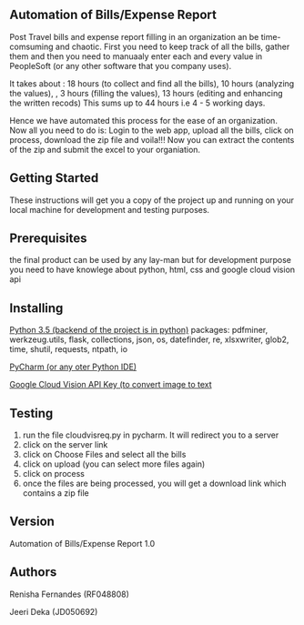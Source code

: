
Automation of Bills/Expense Report
--------------------------------------------------------------
Post Travel bills and expense report filling in an organization an be time-comsuming and chaotic. First you need to keep track of all the bills, gather them and then you need to manuaaly enter each and every value in PeopleSoft (or any other software that you company uses). 

It takes about : 18 hours (to collect and find all the bills), 10 hours (analyzing the values), , 3 hours (filling the values), 13 hours (editing and enhancing the written recods)
This sums up to 44 hours i.e 4 - 5 working days. 

Hence we have automated this process for the ease of an organization. Now all you need to do is:
Login to the web app, upload all the bills, click on process, download the zip file and voila!!!
Now you can extract the contents of the zip and submit the excel to your organiation.

Getting Started
-----------------------------------------------------------------
These instructions will get you a copy of the project up and running on your local machine for development and testing purposes.

Prerequisites
-------------------------------------------------------------
the final product can be used by any lay-man but for development purpose you need to have knowlege about python, html, css and google cloud vision api

Installing
---------------------------------------------------------------
[Python 3.5 (backend of the project is in python)](https://www.python.org/)
        packages:
            pdfminer, werkzeug.utils, flask, collections, json,  os,  datefinder, re, xlsxwriter, glob2, time, shutil, requests, ntpath, io
            
[PyCharm (or any oter Python IDE)](https://www.jetbrains.com/pycharm/)
    
[Google Cloud Vision API Key (to convert image to text](https://cloud.google.com/vision/])

Testing
----------------------------------------------------------------
1. run the file cloudvisreq.py in pycharm. It will redirect you to a server
2. click on the server link
3. click on Choose Files and select all the bills
4. click on upload (you can select more files again)
5. click on process
6. once the files are being processed, you will get a download link which contains a zip file

 Version
--------------------------------------------------------------------
Automation of Bills/Expense Report 1.0

 Authors
--------------------------------------------------------------------
Renisha Fernandes (RF048808)

Jeeri Deka (JD050692)





